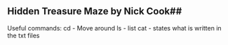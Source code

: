 ## Hidden Treasure Maze by Nick Cook##

Useful commands:
cd - Move around
ls - list
cat - states what is written in the txt files